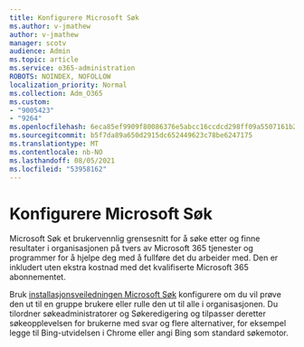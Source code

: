 ```yaml
---
title: Konfigurere Microsoft Søk
ms.author: v-jmathew
author: v-jmathew
manager: scotv
audience: Admin
ms.topic: article
ms.service: o365-administration
ROBOTS: NOINDEX, NOFOLLOW
localization_priority: Normal
ms.collection: Adm_O365
ms.custom:
- "9005423"
- "9264"
ms.openlocfilehash: 6eca85ef9909f80086376e5abcc16ccdcd298ff09a5507161b222447d9f690c0
ms.sourcegitcommit: b5f7da89a650d2915dc652449623c78be6247175
ms.translationtype: MT
ms.contentlocale: nb-NO
ms.lasthandoff: 08/05/2021
ms.locfileid: "53958162"
---
```

# <a name="set-up-microsoft-search"></a>Konfigurere Microsoft Søk

Microsoft Søk et brukervennlig grensesnitt for å søke etter og finne resultater i organisasjonen på tvers av Microsoft 365 tjenester og programmer for å hjelpe deg med å fullføre det du arbeider med. Den er inkludert uten ekstra kostnad med det kvalifiserte Microsoft 365 abonnementet.

Bruk [installasjonsveiledningen Microsoft Søk](https://go.microsoft.com/fwlink/?linkid=2156919) konfigurere om du vil prøve den ut til en gruppe brukere eller rulle den ut til alle i organisasjonen. Du tilordner søkeadministratorer og Søkeredigering og tilpasser deretter søkeopplevelsen for brukerne med svar og flere alternativer, for eksempel legge til Bing-utvidelsen i Chrome eller angi Bing som standard søkemotor.

